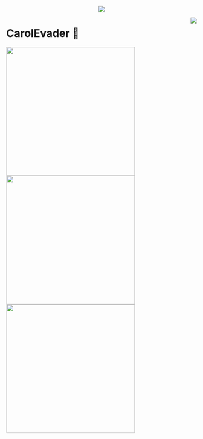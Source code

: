 <a href="https://github.com/CarolEvader">

  <p align="center">
    <img src="https://github-profile-trophy.vercel.app/?username=CarolEvader&column=7&theme=onedark"/>
  </p>

</a>

<a href="#">
  <img align="right" src="https://metrics.lecoq.io/CarolEvader?template=terminal" />
</a>

# CarolEvader 🌝

<img width="340px" src="https://github-readme-stats.vercel.app/api?username=CarolEvader&theme=vue-dark&count_private=true&show_icons=true">
<img width="340px" src="https://github-readme-stats.vercel.app/api/top-langs/?username=CarolEvader&theme=vue-dark&layout=compact">
<img width="340px" src="https://github-readme-stats.vercel.app/api/pin/?username=CarolEvader&repo=my-now-blog&theme=dark">
